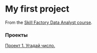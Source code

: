 # My first project

From the [Skill Factory Data Analyst course](https://skillfactory.ru/data-analyst-pro).

### Проекты

[Проект 1. Угадай число.](https://github.com/EkaterinaMikhailovna/sf_data_science/project0)




